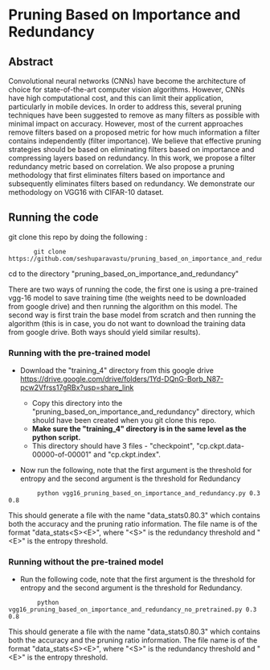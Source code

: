 # Pruning Based on Importance and Redundancy

## Abstract
Convolutional neural networks (CNNs) have become the architecture of choice for state-of-the-art computer vision algorithms. However, CNNs have high computational cost, and this can limit their application, particularly in mobile devices. In order to address this, several pruning techniques have been suggested to remove as many filters as possible with minimal impact on accuracy. However, most of the current approaches remove filters based on a proposed metric for how much information a filter contains independently (filter importance). We believe that effective pruning strategies should be based on eliminating filters based on importance and compressing layers based on redundancy. In this work, we propose a filter redundancy metric based on correlation. We also propose a pruning methodology that first eliminates filters based on importance and subsequently eliminates filters based on redundancy. We demonstrate our methodology on VGG16 with CIFAR-10 dataset. 

## Running the code


git clone this repo by doing the following : 


```
       git clone https://github.com/seshuparavastu/pruning_based_on_importance_and_redundancy.git
```
cd to the directory "pruning_based_on_importance_and_redundancy"

There are two ways of running the code, the first one is using a pre-trained vgg-16 model to save training time (the weights need to be downloaded from google drive) and then running the algorithm on this model. The second way is first train the base model from scratch and then running the algorithm (this is in case, you do not want to download the training data from google drive. Both ways should yield similar results).
 
### Running with the pre-trained model 

* Download the "training_4" directory from this google drive https://drive.google.com/drive/folders/1Yd-DQnG-Borb_N87-pcw2Vfrss17gRBx?usp=share_link 
  * Copy this directory into the "pruning_based_on_importance_and_redundancy" directory, which should have been created when you git clone this repo.
  * **Make sure the "training_4" directory is in the same level as the python script.**
  * This directory should have 3 files - "checkpoint", "cp.ckpt.data-00000-of-00001" and "cp.ckpt.index".

* Now run the following, note that the first argument is the threshold for entropy and the second argument is the threshold for Redundancy

```
        python vgg16_pruning_based_on_importance_and_redundancy.py 0.3 0.8 
```
This should generate a file with the name "data_stats0.80.3" which contains both the accuracy and the pruning ratio information. The file name is of the format "data_stats\<S\>\<E\>", where "\<S\>" is the redundancy threshold and "\<E\>" is the entropy threshold.
 
### Running without the pre-trained model  
* Run the following code, note that the first argument is the threshold for entropy and the second argument is the threshold for Redundancy.

```
        python vgg16_pruning_based_on_importance_and_redundancy_no_pretrained.py 0.3 0.8 
```

This should generate a file with the name "data_stats0.80.3" which contains both the accuracy and the pruning ratio information. The file name is of the format "data_stats\<S\>\<E\>", where "\<S\>" is the redundancy threshold and "\<E\>" is the entropy threshold.

 

